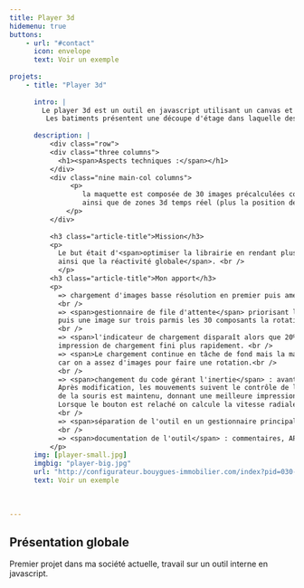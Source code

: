 ```yaml
---
title: Player 3d
hidemenu: true
buttons:
    - url: "#contact"
      icon: envelope
      text: Voir un exemple
      
projets:
    - title: "Player 3d"
    
      intro: | 
        Le player 3d est un outil en javascript utilisant un canvas et du webgl pour afficher une maquette virtuelle qu'on peut zoomer et tourner.<br />
         Les batiments présentent une découpe d'étage dans laquelle des zones interactives correspondant aux logements sont visibles.
    
      description: |
          <div class="row">
          <div class="three columns">
            <h1><span>Aspects techniques :</span></h1>
          </div>
          <div class="nine main-col columns">
               <p>
                  la maquette est composée de 30 images précalculées composant l'animation de la rotation,<br />
                  ainsi que de zones 3d temps réel (plus la position de la caméra pour chaque frame).
              </p>
          </div>
          
          <h3 class="article-title">Mission</h3>
          <p>
            Le but était d'<span>optimiser la librairie en rendant plus rapide le chargement et l'affichage,
            ainsi que la réactivité globale</span>. <br />
            </p>
          <h3 class="article-title">Mon apport</h3>
          <p>
            => chargement d'images basse résolution en premier puis amélioration de la qualité;<br />
            <br />
            => <span>gestionnaire de file d'attente</span> priorisant l'image en cours,
            puis une image sur trois parmis les 30 composants la rotation;<br />
            <br />
            => <span>l'indicateur de chargement disparaît alors que 20% des éléments sont chargés</span>, ce qui donne une
            impression de chargement fini plus rapidement. <br />
            => <span>Le chargement continue en tâche de fond mais la manipulation est possible</span> 
            car on a assez d'images pour faire une rotation.<br />
            <br />
            => <span>changement du code gérant l'inertie</span> : avant, chaque mouvement de la maquette passait par une sorte de "tween", donnant une impression de lourdeur.
            Après modification, les mouvements suivent le contrôle de l'utilisateur tant que le bouton
            de la souris est maintenu, donnant une meilleure impression de réactivité.
            Lorsque le bouton est relaché on calcule la vitesse radiale et une décélération est faite (via une fonction de easing).<br />
            <br />
            => <span>séparation de l'outil en un gestionnaire principal, deux drivers (html5 et flash) et le gestionnaire de téléchargement</span>.<br />
            <br />
            => <span>documentation de l'outil</span> : commentaires, API, exemples et cas de tests pour vérifier que les évolutions ne cassent pas l'existant.<br />
          </p>
      img: [player-small.jpg]
      imgbig: "player-big.jpg"
      url: "http://configurateur.bouygues-immobilier.com/index?pid=030-295J42&lname=C104"
      text: Voir un exemple
      
      
      
---
```

## Présentation globale

Premier projet dans ma société actuelle, travail sur un outil interne en javascript.




